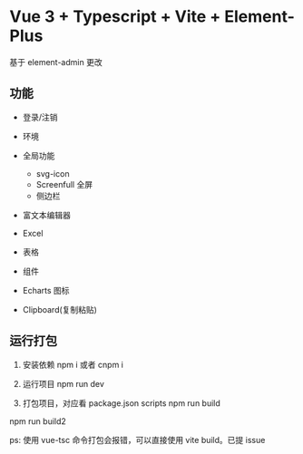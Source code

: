 # Vue 3 + Typescript + Vite + Element-Plus

基于 element-admin 更改

## 功能

- 登录/注销

- 环境

- 全局功能

  - svg-icon
  - Screenfull 全屏
  - 侧边栏

- 富文本编辑器

- Excel

- 表格

- 组件

- Echarts 图标

- Clipboard(复制粘贴)

## 运行打包

1. 安装依赖
   npm i 或者 cnpm i

2. 运行项目
   npm run dev

3. 打包项目，对应看 package.json scripts
   npm run build

npm run build2

ps: 使用 vue-tsc 命令打包会报错，可以直接使用 vite build。已提 issue
